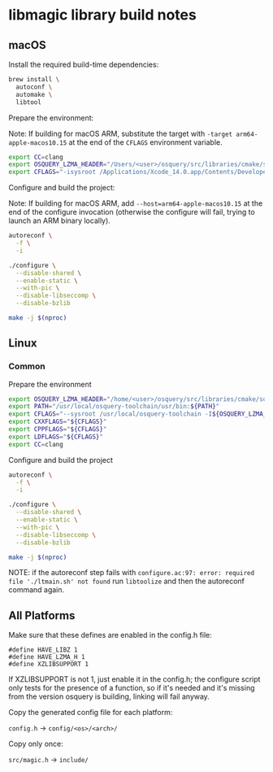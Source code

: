 # libmagic library build notes

## macOS

Install the required build-time dependencies:

```bash
brew install \
  autoconf \
  automake \
  libtool
```

Prepare the environment:

Note: If building for macOS ARM, substitute the target with `-target arm64-apple-macos10.15` at the end of the `CFLAGS` environment variable.

```bash
export CC=clang
export OSQUERY_LZMA_HEADER="/Users/<user>/osquery/src/libraries/cmake/source/lzma/src/src/liblzma/api"
export CFLAGS="-isysroot /Applications/Xcode_14.0.app/Contents/Developer/Platforms/MacOSX.platform/Developer/SDKs/MacOSX13.3.sdk -I${OSQUERY_LZMA_HEADER} -target x86_64-apple-macos10.15"
```

Configure and build the project:

Note: If building for macOS ARM, add `--host=arm64-apple-macos10.15` at the end of the configure invocation (otherwise the configure will fail, trying to launch an ARM binary locally).

```bash
autoreconf \
  -f \
  -i
```

```bash
./configure \
  --disable-shared \
  --enable-static \
  --with-pic \
  --disable-libseccomp \
  --disable-bzlib

make -j $(nproc)
```

## Linux

### Common

Prepare the environment

```bash
export OSQUERY_LZMA_HEADER="/home/<user>/osquery/src/libraries/cmake/source/lzma/src/src/liblzma/api"
export PATH="/usr/local/osquery-toolchain/usr/bin:${PATH}"
export CFLAGS="--sysroot /usr/local/osquery-toolchain -I${OSQUERY_LZMA_HEADER}"
export CXXFLAGS="${CFLAGS}"
export CPPFLAGS="${CFLAGS}"
export LDFLAGS="${CFLAGS}"
export CC=clang
```

Configure and build the project

```bash
autoreconf \
  -f \
  -i

./configure \
  --disable-shared \
  --enable-static \
  --with-pic \
  --disable-libseccomp \
  --disable-bzlib

make -j $(nproc)
```

NOTE: if the autoreconf step fails with `configure.ac:97: error: required file './ltmain.sh' not found` run `libtoolize` and then the autoreconf command again.

## All Platforms

Make sure that these defines are enabled in the config.h file:

```text
#define HAVE_LIBZ 1
#define HAVE_LZMA_H 1
#define XZLIBSUPPORT 1
```

If XZLIBSUPPORT is not 1, just enable it in the config.h; the configure script only tests for the presence of a function,
so if it's needed and it's missing from the version osquery is building, linking will fail anyway.

Copy the generated config file for each platform:

`config.h` -> `config/<os>/<arch>/`

Copy only once:

`src/magic.h` -> `include/`
